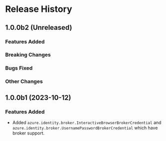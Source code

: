# Release History

## 1.0.0b2 (Unreleased)

### Features Added

### Breaking Changes

### Bugs Fixed

### Other Changes

## 1.0.0b1 (2023-10-12)

### Features Added

- Added `azure.identity.broker.InteractiveBrowserBrokerCredential` 
  and `azure.identity.broker.UsernamePasswordBrokerCredential` which have broker support.
